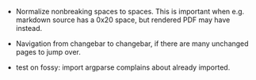* Normalize nonbreaking spaces to spaces.
  This is important when e.g. markdown source has a 0x20 space, but rendered
  PDF may have &nbsp; instead.

* Navigation from changebar to changebar, if there are many unchanged pages to jump over.

* test on fossy: import argparse complains about already imported.
